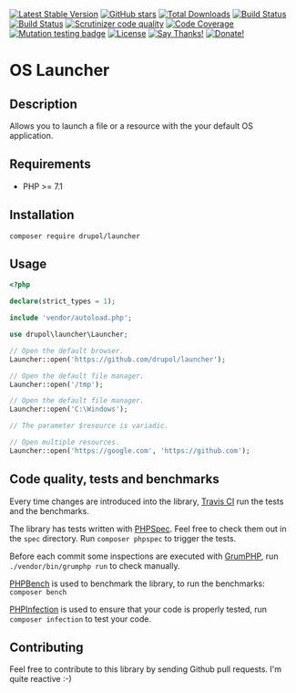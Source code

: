 [![Latest Stable Version](https://img.shields.io/packagist/v/drupol/launcher.svg?style=flat-square)](https://packagist.org/packages/drupol/launcher)
 [![GitHub stars](https://img.shields.io/github/stars/drupol/launcher.svg?style=flat-square)](https://packagist.org/packages/drupol/launcher)
 [![Total Downloads](https://img.shields.io/packagist/dt/drupol/launcher.svg?style=flat-square)](https://packagist.org/packages/drupol/launcher)
 [![Build Status](https://img.shields.io/travis/drupol/launcher/master.svg?style=flat-square)](https://travis-ci.org/drupol/launcher)
 [![Build Status](https://img.shields.io/appveyor/ci/drupol/launcher.svg?style=flat-square)](https://ci.appveyor.com/project/drupol/launcher)
 [![Scrutinizer code quality](https://img.shields.io/scrutinizer/quality/g/drupol/launcher/master.svg?style=flat-square)](https://scrutinizer-ci.com/g/drupol/launcher/?branch=master)
 [![Code Coverage](https://img.shields.io/scrutinizer/coverage/g/drupol/launcher/master.svg?style=flat-square)](https://scrutinizer-ci.com/g/drupol/launcher/?branch=master)
 [![Mutation testing badge](https://badge.stryker-mutator.io/github.com/drupol/launcher/master)](https://stryker-mutator.github.io)
 [![License](https://img.shields.io/packagist/l/drupol/launcher.svg?style=flat-square)](https://packagist.org/packages/drupol/launcher)
 [![Say Thanks!](https://img.shields.io/badge/Say-thanks-brightgreen.svg?style=flat-square)](https://saythanks.io/to/drupol)
 [![Donate!](https://img.shields.io/badge/Donate-Paypal-brightgreen.svg?style=flat-square)](https://paypal.me/drupol)
 
# OS Launcher

## Description

Allows you to launch a file or a resource with the your default OS application.

## Requirements

* PHP >= 7.1

## Installation

```composer require drupol/launcher```

## Usage

```php
<?php

declare(strict_types = 1);

include 'vendor/autoload.php';

use drupol\launcher\Launcher;

// Open the default browser.
Launcher::open('https://github.com/drupol/launcher');

// Open the default file manager.
Launcher::open('/tmp');

// Open the default file manager.
Launcher::open('C:\Windows');

// The parameter $resource is variadic.

// Open multiple resources.
Launcher::open('https://google.com', 'https://github.com');
```

## Code quality, tests and benchmarks

Every time changes are introduced into the library, [Travis CI](https://travis-ci.org/drupol/launcher/builds) run the tests and the benchmarks.

The library has tests written with [PHPSpec](http://www.phpspec.net/).
Feel free to check them out in the `spec` directory. Run `composer phpspec` to trigger the tests.

Before each commit some inspections are executed with [GrumPHP](https://github.com/phpro/grumphp), run `./vendor/bin/grumphp run` to check manually.

[PHPBench](https://github.com/phpbench/phpbench) is used to benchmark the library, to run the benchmarks: `composer bench`

[PHPInfection](https://github.com/infection/infection) is used to ensure that your code is properly tested, run `composer infection` to test your code.

## Contributing

Feel free to contribute to this library by sending Github pull requests. I'm quite reactive :-)
